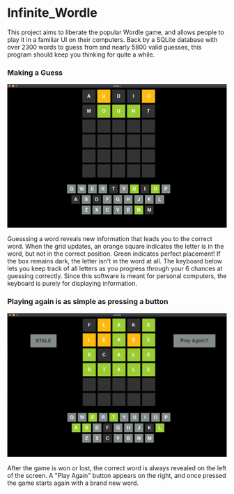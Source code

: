 # Infinite_Wordle
This project aims to liberate the popular Wordle game, and allows people to play it in a familiar UI on their computers. Back by a SQLite database with over 2300 words to guess from and nearly 5800 valid guesses, this program should keep you thinking for quite a while. 

### Making a Guess

![Making a guess](guess2.png)

Guesssing a word reveals new information that leads you to the correct word. When the grid updates, an orange square indicates the letter is in the word, but not in the correct position. Green indicates perfect placement! If the box remains dark, the letter isn't in the word at all. The keyboard below lets you keep track of all letters as you progress through your 6 chances at guessing correctly. Since this software is meant for personal computers, the keyboard is purely for displaying information.


### Playing again is as simple as pressing a button
![end](end.png)

After the game is won or lost, the correct word is always revealed on the left of the screen. A "Play Again" button appears on the right, and once pressed the game starts again with a brand new word.
